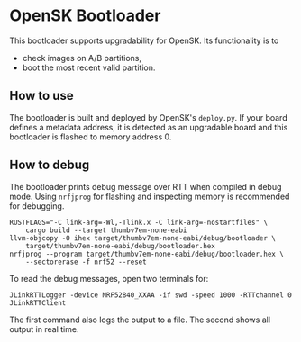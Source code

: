 # OpenSK Bootloader

This bootloader supports upgradability for OpenSK. Its functionality is to

-   check images on A/B partitions,
-   boot the most recent valid partition.

## How to use

The bootloader is built and deployed by OpenSK's `deploy.py`. If your board
defines a metadata address, it is detected as an upgradable board and this
bootloader is flashed to memory address 0.

## How to debug

The bootloader prints debug message over RTT when compiled in debug mode. Using
`nrfjprog` for flashing and inspecting memory is recommended for debugging.

```shell
RUSTFLAGS="-C link-arg=-Wl,-Tlink.x -C link-arg=-nostartfiles" \
    cargo build --target thumbv7em-none-eabi
llvm-objcopy -O ihex target/thumbv7em-none-eabi/debug/bootloader \
    target/thumbv7em-none-eabi/debug/bootloader.hex
nrfjprog --program target/thumbv7em-none-eabi/debug/bootloader.hex \
    --sectorerase -f nrf52 --reset
```

To read the debug messages, open two terminals for:

```shell
JLinkRTTLogger -device NRF52840_XXAA -if swd -speed 1000 -RTTchannel 0
JLinkRTTClient
```

The first command also logs the output to a file. The second shows all output in
real time.
